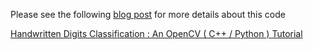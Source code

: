 Please see the following [blog post](http://www.learnopencv.com/handwritten-digits-classification-an-opencv-c-python-tutorial/) for more details about this code

[Handwritten Digits Classification : An OpenCV ( C++ / Python ) Tutorial](http://www.learnopencv.com/handwritten-digits-classification-an-opencv-c-python-tutorial/)

